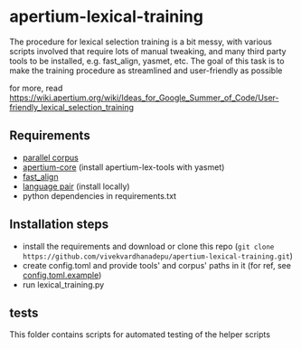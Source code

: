 # apertium-lexical-training

The procedure for lexical selection training is a bit messy, with various scripts involved that require lots of manual tweaking, and many third party tools to be installed, e.g. fast_align, yasmet, etc. The goal of this task is to make the training procedure as streamlined and user-friendly as possible

for more, read https://wiki.apertium.org/wiki/Ideas_for_Google_Summer_of_Code/User-friendly_lexical_selection_training

## Requirements

- [parallel corpus](https://wiki.apertium.org/wiki/Corpora)
- [apertium-core](https://wiki.apertium.org/wiki/Installation) (install apertium-lex-tools with yasmet)
- [fast_align](https://github.com/clab/fast_align)
- [language pair](https://wiki.apertium.org/wiki/List_of_language_pairs) (install locally)
- python dependencies in requirements.txt

## Installation steps

- install the requirements and download or clone this repo (`git clone https://github.com/vivekvardhanadepu/apertium-lexical-training.git`)
- create config.toml and provide tools' and corpus' paths in it (for ref, see [config.toml.example](config.toml.example"))
- run lexical_training.py

## tests

This folder contains scripts for automated testing of the helper scripts
